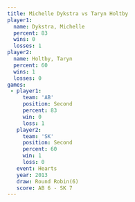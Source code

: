 ```yaml
---
title: Michelle Dykstra vs Taryn Holtby
player1:                 
  name: Dykstra, Michelle
  percent: 83            
  wins: 0                
  losses: 1              
player2:                 
  name: Holtby, Taryn    
  percent: 60            
  wins: 1                
  losses: 0              
games:
 - player1:          
     team: 'AB'      
     position: Second
     percent: 83     
     win: 0          
     loss: 1         
   player2:          
     team: 'SK'      
     position: Second
     percent: 60     
     win: 1          
     loss: 0         
   event: Hearts       
   year: 2013          
   draw: Round Robin(6)
   score: AB 6 - SK 7  
---
```

